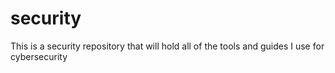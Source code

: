 # security
This is a security repository that will hold all of the tools and guides I use for cybersecurity
